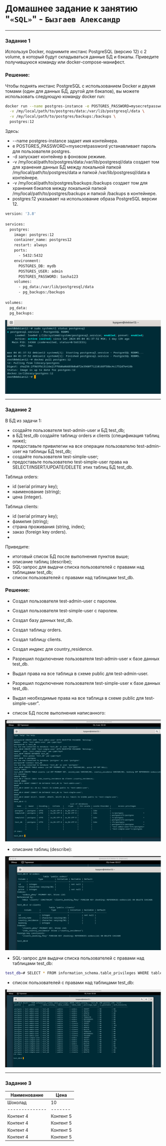 # Домашнее задание к занятию "`«SQL»`" - `Бызгаев Александр`

---

### Задание 1

Используя Docker, поднимите инстанс PostgreSQL (версию 12) c 2 volume, в который будут складываться данные БД и бэкапы.
Приведите получившуюся команду или docker-compose-манифест.

### Решение:

Чтобы поднять инстанс PostgreSQL с использованием Docker и двумя томами (один для данных БД, другой для бэкапов), вы можете использовать следующую команду docker run:

```bash
docker run --name postgres-instance -e POSTGRES_PASSWORD=mysecretpassword -d \
  -v /my/local/path/to/postgres/data:/var/lib/postgresql/data \
  -v /my/local/path/to/postgres/backups:/backups \
  postgres:12
```
Здесь:
- --name postgres-instance задает имя контейнера.  
- e POSTGRES_PASSWORD=mysecretpassword устанавливает пароль для пользователя postgres.  
- -d запускает контейнер в фоновом режиме.  
- -v /my/local/path/to/postgres/data:/var/lib/postgresql/data создает том для хранения данных БД между локальной папкой /my/local/path/to/postgres/data и папкой /var/lib/postgresql/data в контейнере.  
- -v /my/local/path/to/postgres/backups:/backups создает том для хранения бэкапов между локальной папкой /my/local/path/to/postgres/backups и папкой /backups в контейнере.  
- postgres:12 указывает на использование образа PostgreSQL версии 12.  

```bash
version: '3.8'

services:
  postgres:
    image: postgres:12
    container_name: postgres12
    restart: always
    ports:
      - 5432:5432
    environment:
      POSTGRES_DB: mydb
      POSTGRES_USER: admin
      POSTGRES_PASSWORD: Sasha123
    volumes:
      - pg_data:/var/lib/postgresql/data
      - pg_backups:/backups

volumes:
  pg_data:
  pg_backups:
```
![image](https://github.com/Byzgaev-I/SQL/blob/main/1-3.png)

---

### Задание 2

В БД из задачи 1:
- создайте пользователя test-admin-user и БД test_db;  
- в БД test_db создайте таблицу orders и clients (спeцификация таблиц ниже);  
- предоставьте привилегии на все операции пользователю test-admin-user на таблицы БД test_db;  
- создайте пользователя test-simple-user;  
- предоставьте пользователю test-simple-user права на SELECT/INSERT/UPDATE/DELETE этих таблиц БД test_db.
  
Таблица orders:

- id (serial primary key);  
- наименование (string);  
- цена (integer).
  
Таблица clients:

- id (serial primary key);  
- фамилия (string);  
- страна проживания (string, index);  
- заказ (foreign key orders).
- 
Приведите:

- итоговый список БД после выполнения пунктов выше;  
- описание таблиц (describe);  
- SQL-запрос для выдачи списка пользователей с правами над таблицами test_db;  
- список пользователей с правами над таблицами test_db.

 ### Решение:

 - Создал пользователя test-admin-user с паролем.    
 - Создал пользователя test-simple-user с паролем.    
 - Создал базу данных test_db.    
 - Создал таблицу orders.    
 - Создал таблицу clients.    
 - Создал индекс для сountry_residence.    
 - Разрешил подключение пользователя test-admin-user к базе данных test_db.    
 - Выдал права на все таблица в схеме public для test-admin-user.    
 - Разрешил подключение пользователя test-simple-user к базе данных test_db.    
 - Выдал необходимые права на все таблица в схеме public для test-simple-user".    

- список БД после выполнения написанного:

![image](https://github.com/Byzgaev-I/SQL/blob/main/2-1.png)  

- описание таблиц (describe):

 ![image](https://github.com/Byzgaev-I/SQL/blob/main/2-2.png)

 - SQL-запрос для выдачи списка пользователей с правами над таблицами test_db:
```bash
test_db=# SELECT * FROM information_schema.table_privileges WHERE table_catalog = 'test_db' AND grantee LIKE 'test%';
``` 

 - список пользователей с правами над таблицами test_db:

![image](https://github.com/Byzgaev-I/SQL/blob/main/2-3.png)

---

### Задание 3


| Наименование | Цена |
|--------------|-------|
| Шоколад     | 10|  
|--------------|-------|
| Контент 4   | Контент 5   |  
| Контент 4   | Контент 5   |  
| Контент 4   | Контент 5   |  
| Контент 4   | Контент 5   |
 





















